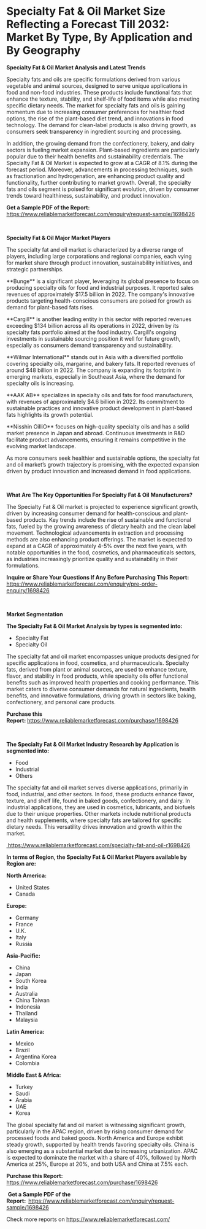<p><h1>Specialty Fat & Oil Market Size Reflecting a Forecast Till 2032: Market By Type, By Application and By Geography</h1></p><p><strong>Specialty Fat & Oil Market Analysis and Latest Trends</strong></p>
<p><p>Specialty fats and oils are specific formulations derived from various vegetable and animal sources, designed to serve unique applications in food and non-food industries. These products include functional fats that enhance the texture, stability, and shelf-life of food items while also meeting specific dietary needs. The market for specialty fats and oils is gaining momentum due to increasing consumer preferences for healthier food options, the rise of the plant-based diet trend, and innovations in food technology. The demand for clean-label products is also driving growth, as consumers seek transparency in ingredient sourcing and processing. </p><p>In addition, the growing demand from the confectionery, bakery, and dairy sectors is fueling market expansion. Plant-based ingredients are particularly popular due to their health benefits and sustainability credentials. The Specialty Fat & Oil Market is expected to grow at a CAGR of 8.1% during the forecast period. Moreover, advancements in processing techniques, such as fractionation and hydrogenation, are enhancing product quality and functionality, further contributing to market growth. Overall, the specialty fats and oils segment is poised for significant evolution, driven by consumer trends toward healthiness, sustainability, and product innovation.</p></p>
<p><strong>Get a Sample PDF of the Report:&nbsp;</strong> <a href="https://www.reliablemarketforecast.com/enquiry/request-sample/1698426?utm_campaign=3182&utm_medium=2&utm_source=Github&utm_content=ia&utm_term=27032025&utm_id=specialty-fat-oil">https://www.reliablemarketforecast.com/enquiry/request-sample/1698426</a></p>
<p>&nbsp;</p>
<p><strong>Specialty Fat & Oil Major Market Players</strong></p>
<p><p>The specialty fat and oil market is characterized by a diverse range of players, including large corporations and regional companies, each vying for market share through product innovation, sustainability initiatives, and strategic partnerships.</p><p>**Bunge** is a significant player, leveraging its global presence to focus on producing specialty oils for food and industrial purposes. It reported sales revenues of approximately $17.5 billion in 2022. The company's innovative products targeting health-conscious consumers are poised for growth as demand for plant-based fats rises.</p><p>**Cargill** is another leading entity in this sector with reported revenues exceeding $134 billion across all its operations in 2022, driven by its specialty fats portfolio aimed at the food industry. Cargill's ongoing investments in sustainable sourcing position it well for future growth, especially as consumers demand transparency and sustainability.</p><p>**Wilmar International** stands out in Asia with a diversified portfolio covering specialty oils, margarine, and bakery fats. It reported revenues of around $48 billion in 2022. The company is expanding its footprint in emerging markets, especially in Southeast Asia, where the demand for specialty oils is increasing.</p><p>**AAK AB** specializes in specialty oils and fats for food manufacturers, with revenues of approximately $4.6 billion in 2022. Its commitment to sustainable practices and innovative product development in plant-based fats highlights its growth potential.</p><p>**Nisshin OilliO** focuses on high-quality specialty oils and has a solid market presence in Japan and abroad. Continuous investments in R&D facilitate product advancements, ensuring it remains competitive in the evolving market landscape. </p><p>As more consumers seek healthier and sustainable options, the specialty fat and oil market’s growth trajectory is promising, with the expected expansion driven by product innovation and increased demand in food applications.</p></p>
<p>&nbsp;</p>
<p><strong>What Are The Key Opportunities For Specialty Fat & Oil Manufacturers?</strong></p>
<p><p>The Specialty Fat & Oil market is projected to experience significant growth, driven by increasing consumer demand for health-conscious and plant-based products. Key trends include the rise of sustainable and functional fats, fueled by the growing awareness of dietary health and the clean label movement. Technological advancements in extraction and processing methods are also enhancing product offerings. The market is expected to expand at a CAGR of approximately 4-5% over the next five years, with notable opportunities in the food, cosmetics, and pharmaceuticals sectors, as industries increasingly prioritize quality and sustainability in their formulations.</p></p>
<p><strong>Inquire or Share Your Questions If Any Before Purchasing This Report:</strong> <a href="https://www.reliablemarketforecast.com/enquiry/pre-order-enquiry/1698426?utm_campaign=3182&utm_medium=2&utm_source=Github&utm_content=ia&utm_term=27032025&utm_id=specialty-fat-oil">https://www.reliablemarketforecast.com/enquiry/pre-order-enquiry/1698426</a></p>
<p>&nbsp;</p>
<p><strong>Market Segmentation</strong></p>
<p><strong>The Specialty Fat & Oil Market Analysis by types is segmented into:</strong></p>
<p><ul><li>Specialty Fat</li><li>Specialty Oil</li></ul></p>
<p><p>The specialty fat and oil market encompasses unique products designed for specific applications in food, cosmetics, and pharmaceuticals. Specialty fats, derived from plant or animal sources, are used to enhance texture, flavor, and stability in food products, while specialty oils offer functional benefits such as improved health properties and cooking performance. This market caters to diverse consumer demands for natural ingredients, health benefits, and innovative formulations, driving growth in sectors like baking, confectionery, and personal care products.</p></p>
<p><strong>Purchase this Report:&nbsp;</strong><a href="https://www.reliablemarketforecast.com/purchase/1698426?utm_campaign=3182&utm_medium=2&utm_source=Github&utm_content=ia&utm_term=27032025&utm_id=specialty-fat-oil">https://www.reliablemarketforecast.com/purchase/1698426</a></p>
<p>&nbsp;</p>
<p><strong>The Specialty Fat & Oil Market Industry Research by Application is segmented into:</strong></p>
<p><ul><li>Food</li><li>Industrial</li><li>Others</li></ul></p>
<p><p>The specialty fat and oil market serves diverse applications, primarily in food, industrial, and other sectors. In food, these products enhance flavor, texture, and shelf life, found in baked goods, confectionery, and dairy. In industrial applications, they are used in cosmetics, lubricants, and biofuels due to their unique properties. Other markets include nutritional products and health supplements, where specialty fats are tailored for specific dietary needs. This versatility drives innovation and growth within the market.</p></p>
<p><a href="https://www.reliablemarketforecast.com/specialty-fat-and-oil-r1698426?utm_campaign=3182&utm_medium=2&utm_source=Github&utm_content=ia&utm_term=27032025&utm_id=specialty-fat-oil">&nbsp;https://www.reliablemarketforecast.com/specialty-fat-and-oil-r1698426</a></p>
<p><strong>In terms of Region, the Specialty Fat & Oil Market Players available by Region are:</strong></p>
<p>
    <p> <strong> North America: </strong>
        <ul>
            <li>United States</li>
            <li>Canada</li>
        </ul>
        </p> 
    <p> <strong> Europe: </strong>
        <ul>
            <li>Germany</li>
            <li>France</li>
            <li>U.K.</li>
            <li>Italy</li>
            <li>Russia</li>
        </ul>
        </p> 
    <p> <strong> Asia-Pacific: </strong>
        <ul>
            <li>China</li>
            <li>Japan</li>
            <li>South Korea</li>
            <li>India</li>
            <li>Australia</li>
            <li>China Taiwan</li>
            <li>Indonesia</li>
            <li>Thailand</li>
            <li>Malaysia</li>
        </ul>
        </p> 
    <p> <strong> Latin America: </strong>
        <ul>
            <li>Mexico</li>
            <li>Brazil</li>
            <li>Argentina Korea</li>
            <li>Colombia</li>
        </ul>
        </p> 
    <p> <strong> Middle East & Africa: </strong>
        <ul>
            <li>Turkey</li>
            <li>Saudi</li>
            <li>Arabia</li>
            <li>UAE</li>
            <li>Korea</li>
        </ul>
    </p>
    </p>
<p><p>The global specialty fat and oil market is witnessing significant growth, particularly in the APAC region, driven by rising consumer demand for processed foods and baked goods. North America and Europe exhibit steady growth, supported by health trends favoring specialty oils. China is also emerging as a substantial market due to increasing urbanization. APAC is expected to dominate the market with a share of 40%, followed by North America at 25%, Europe at 20%, and both USA and China at 7.5% each.</p></p>
<p><strong>Purchase this Report: </strong><a href="https://www.reliablemarketforecast.com/purchase/1698426?utm_campaign=3182&utm_medium=2&utm_source=Github&utm_content=ia&utm_term=27032025&utm_id=specialty-fat-oil">https://www.reliablemarketforecast.com/purchase/1698426</a></p>
<p>&nbsp;<strong>Get a Sample PDF of the Report:&nbsp;&nbsp;</strong><a href="https://www.reliablemarketforecast.com/enquiry/request-sample/1698426?utm_campaign=3182&utm_medium=2&utm_source=Github&utm_content=ia&utm_term=27032025&utm_id=specialty-fat-oil">https://www.reliablemarketforecast.com/enquiry/request-sample/1698426</a></p>
<p><strong></strong></p>
<p>Check more reports on <a href="https://www.reliablemarketforecast.com/?utm_campaign=3182&utm_medium=2&utm_source=Github&utm_content=ia&utm_term=27032025&utm_id=specialty-fat-oil">https://www.reliablemarketforecast.com/</a></p>